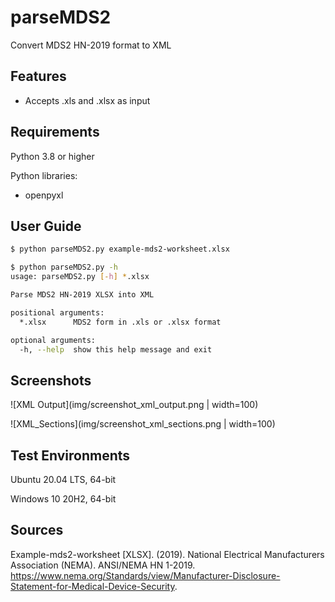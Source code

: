 # parseMDS2
Convert MDS2 HN-2019 format to XML


## Features
* Accepts .xls and .xlsx as input


## Requirements
Python 3.8 or higher

Python libraries:
* openpyxl


## User Guide
```sh
$ python parseMDS2.py example-mds2-worksheet.xlsx
```

```sh
$ python parseMDS2.py -h
usage: parseMDS2.py [-h] *.xlsx

Parse MDS2 HN-2019 XLSX into XML

positional arguments:
  *.xlsx      MDS2 form in .xls or .xlsx format

optional arguments:
  -h, --help  show this help message and exit
```


## Screenshots
![XML Output](img/screenshot_xml_output.png | width=100)

![XML_Sections](img/screenshot_xml_sections.png | width=100)


## Test Environments
Ubuntu 20.04 LTS, 64-bit

Windows 10 20H2, 64-bit


## Sources
Example-mds2-worksheet [XLSX]. (2019). National Electrical Manufacturers Association (NEMA). ANSI/NEMA HN 1-2019. https://www.nema.org/Standards/view/Manufacturer-Disclosure-Statement-for-Medical-Device-Security.
